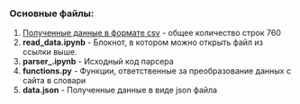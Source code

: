 ### Основные файлы:
1) [Полученные данные в формате csv](https://drive.google.com/file/d/1VosX-DdXcYBCMpyMG7KK4aEnY8DHdl0W/view?usp=drive_link) - общее количество строк 760
2) <b>read_data.ipynb</b> - Блокнот, в котором можно открыть файл из ссылки выше.
3) <b>parser_.ipynb</b> - Исходный код парсера
4) <b>functions.py</b> - Функции, ответственные за преобразование данных с сайта в словари
5) <b>data.json</b> - Полученные данные в виде json файла

